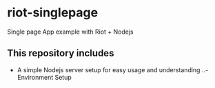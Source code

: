 # riot-singlepage
Single page App example with Riot + Nodejs
## This repository includes
* A simple Nodejs server setup for easy usage and understanding
..- Environment Setup

